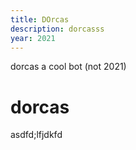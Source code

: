 ```yaml
---
title: DOrcas
description: dorcasss
year: 2021
---
```


dorcas a cool bot
(not 2021)

# dorcas

asdfd;lfjdkfd
